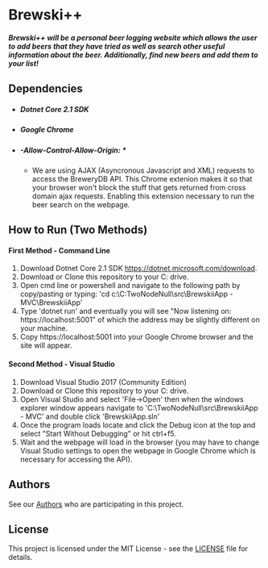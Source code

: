 # Brewski++
##### Brewski++ will be a personal beer logging website which allows the user to add beers that they have tried as well as search other useful information about the beer.  Additionally, find new beers and add them to your list!

## Dependencies
* ##### Dotnet Core 2.1 SDK
* ##### Google Chrome
* ##### -Allow-Control-Allow-Origin: *
  * We are using AJAX (Asyncronous Javascript and XML) requests to access the BreweryDB API.  This Chrome extenion makes it so that your browser won't block the stuff that gets returned from cross domain ajax requests.  Enabling this extension necessary to run the beer search on the webpage.

## How to Run (Two Methods)
#### First Method - Command Line
1. Download Dotnet Core 2.1 SDK https://dotnet.microsoft.com/download.
2. Download or Clone this repository to your C: drive.
3. Open cmd line or powershell and navigate to the following path by copy/pasting or typing:
      'cd c:\C:TwoNodeNull\src\BrewskiiApp - MVC\BrewskiiApp'
4. Type 'dotnet run' and eventually you will see "Now listening on: https://localhost:5001" of  which the address may be slightly different on your machine.
5. Copy https://localhost:5001 into your Google Chrome browser and the site will appear.

#### Second Method - Visual Studio
1. Download Visual Studio 2017 (Community Edition)
2. Download or Clone this repository to your C: drive.
3. Open Visual Studio and select 'File->Open' then when the windows explorer window appears navigate to  'C:\TwoNodeNull\src\BrewskiiApp - MVC' and double click 'BrewskiiApp.sln'
4. Once the program loads locate and click the Debug icon at the top and select "Start Without Debugging" or hit ctrl+f5.
5. Wait and the webpage will load in the browser (you may have to change Visual Studio settings to open the webpage in Google Chrome which is necessary for accessing the API).

## Authors

See our [Authors](https://github.com/IUS-CS/TwoNodeNull/blob/master/AUTHORS) who are participating in this project.

## License

This project is licensed under the MIT License - see the [LICENSE](https://github.com/IUS-CS/TwoNodeNull/blob/master/LICENSE) file for details.